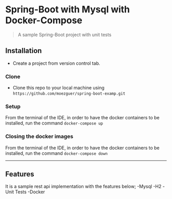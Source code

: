 # Spring-Boot with Mysql with Docker-Compose

> A sample Spring-Boot project with unit tests 


## Installation

- Create a project from version control tab.

### Clone

- Clone this repo to your local machine using `https://github.com/moezguer/spring-boot-examp.git`

### Setup

From the terminal of the IDE, in order to have the docker containers to be installed, run the command
`docker-compose up`

### Closing the docker images
From the terminal of the IDE, in order to have the docker containers to be installed, run the command
`docker-compose down`

---

## Features
It is a sample rest api implementation with the features below;
	-Mysql
	-H2
	-Unit Tests
	-Docker
